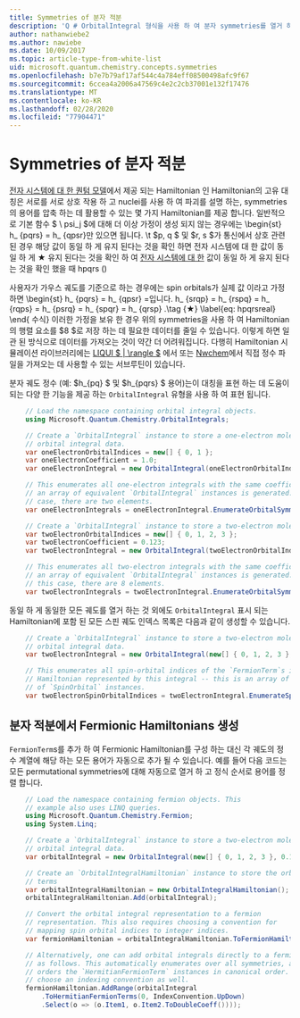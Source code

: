 ```yaml
---
title: Symmetries of 분자 적분
description: 'Q # OrbitalIntegral 형식을 사용 하 여 분자 symmetries를 열거 하는 방법에 대해 알아봅니다.'
author: nathanwiebe2
ms.author: nawiebe
ms.date: 10/09/2017
ms.topic: article-type-from-white-list
uid: microsoft.quantum.chemistry.concepts.symmetries
ms.openlocfilehash: b7e7b79af17af544c4a784eff08500498afc9f67
ms.sourcegitcommit: 6ccea4a2006a47569c4e2c2cb37001e132f17476
ms.translationtype: MT
ms.contentlocale: ko-KR
ms.lasthandoff: 02/28/2020
ms.locfileid: "77904471"
---
```

# <a name="symmetries-of-molecular-integrals"></a>Symmetries of 분자 적분

[전자 시스템에 대 한 퀀텀 모델](xref:microsoft.quantum.chemistry.concepts.quantummodels)에서 제공 되는 Hamiltonian 인 Hamiltonian의 고유 대칭은 서로를 서로 상호 작용 하 고 nuclei를 사용 하 여 파괴를 설명 하는, symmetries의 용어를 압축 하는 데 활용할 수 있는 몇 가지 Hamiltonian를 제공 합니다.
일반적으로 기본 함수 $ \ psi_j $에 대해 더 이상 가정이 생성 되지 않는 경우에는 \begin{st} h_ {pqrs} = h_ {qpsr}만 있으면 됩니다. \t $p, q $ 및 $r, s $가 통신에서 상호 관련 된 경우 해당 값이 동일 하 게 유지 된다는 것을 확인 하면 전자 시스템에 대 한 값이 동일 하 게 ★ 유지 된다는 것을 확인 하 여 [전자 시스템에 대 한](xref:microsoft.quantum.chemistry.concepts.quantummodels) 값이 동일 하 게 유지 된다는 것을 확인 했을 때 hpqrs ()

사용자가 가우스 궤도를 기준으로 하는 경우에는 spin orbitals가 실제 값 이라고 가정 하면 \begin{st} h_ {pqrs} = h_ {qpsr} =입니다. h_ {srqp} = h_ {rspq} = h_ {rqps} = h_ {psrq} = h_ {spqr} = h_ {qrsp} .\tag {★} \label{eq: hpqrsreal} \end{ 수식} 이러한 가정을 보유 한 경우 위의 symmetries을 사용 하 여 Hamiltonian의 행렬 요소를 $8 $로 저장 하는 데 필요한 데이터를 줄일 수 있습니다. 이렇게 하면 일관 된 방식으로 데이터를 가져오는 것이 약간 더 어려워집니다.
다행히 Hamiltonian 시뮬레이션 라이브러리에는 [LIQUI $ | \rangle $](https://www.microsoft.com/en-us/research/project/language-integrated-quantum-operations-liqui/) 에서 또는 [Nwchem](http://www.nwchem-sw.org/index.php/Main_Page)에서 직접 정수 파일을 가져오는 데 사용할 수 있는 서브루틴이 있습니다.

분자 궤도 정수 (예: $h\_{pq} $ 및 $h\_{pqrs} $ 용어)는이 대칭을 표현 하는 데 도움이 되는 다양 한 기능을 제공 하는 `OrbitalIntegral` 유형을 사용 하 여 표현 됩니다.
```csharp
    // Load the namespace containing orbital integral objects.
    using Microsoft.Quantum.Chemistry.OrbitalIntegrals;

    // Create a `OrbitalIntegral` instance to store a one-electron molecular 
    // orbital integral data.
    var oneElectronOrbitalIndices = new[] { 0, 1 };
    var oneElectronCoefficient = 1.0;
    var oneElectronIntegral = new OrbitalIntegral(oneElectronOrbitalIndices, oneElectronCoefficient);

    // This enumerates all one-electron integrals with the same coefficient --
    // an array of equivalent `OrbitalIntegral` instances is generated. In this
    // case, there are two elements.
    var oneElectronIntegrals = oneElectronIntegral.EnumerateOrbitalSymmetries();

    // Create a `OrbitalIntegral` instance to store a two-electron molecular orbital integral data.
    var twoElectronOrbitalIndices = new[] { 0, 1, 2, 3 };
    var twoElectronCoefficient = 0.123;
    var twoElectronIntegral = new OrbitalIntegral(twoElectronOrbitalIndices, twoElectronCoefficient);

    // This enumerates all two-electron integrals with the same coefficient -- 
    // an array of equivalent `OrbitalIntegral` instances is generated. In 
    // this case, there are 8 elements.
    var twoElectronIntegrals = twoElectronIntegral.EnumerateOrbitalSymmetries();
```

동일 하 게 동일한 모든 궤도를 열거 하는 것 외에도 `OrbitalIntegral` 표시 되는 Hamiltonian에 포함 된 모든 스핀 궤도 인덱스 목록은 다음과 같이 생성할 수 있습니다.
```csharp
    // Create a `OrbitalIntegral` instance to store a two-electron molecular
    // orbital integral data.
    var twoElectronIntegral = new OrbitalIntegral(new[] { 0, 1, 2, 3 }, 0.123);

    // This enumerates all spin-orbital indices of the `FermionTerm`s in the 
    // Hamiltonian represented by this integral -- this is an array of array 
    // of `SpinOrbital` instances.
    var twoElectronSpinOrbitalIndices = twoElectronIntegral.EnumerateSpinOrbitals();
```
## <a name="constructing-fermionic-hamiltonians-from-molecular-integrals"></a>분자 적분에서 Fermionic Hamiltonians 생성

`FermionTerm`s를 추가 하 여 Fermionic Hamiltonian를 구성 하는 대신 각 궤도의 정수 계열에 해당 하는 모든 용어가 자동으로 추가 될 수 있습니다.
예를 들어 다음 코드는 모든 permutational symmetries에 대해 자동으로 열거 하 고 정식 순서로 용어를 정렬 합니다. 
```csharp
    // Load the namespace containing fermion objects. This
    // example also uses LINQ queries.
    using Microsoft.Quantum.Chemistry.Fermion;
    using System.Linq;

    // Create a `OrbitalIntegral` instance to store a two-electron molecular 
    // orbital integral data.
    var orbitalIntegral = new OrbitalIntegral(new[] { 0, 1, 2, 3 }, 0.123);

    // Create an `OrbitalIntegralHamiltonian` instance to store the orbital integral
    // terms
    var orbitalIntegralHamiltonian = new OrbitalIntegralHamiltonian();
    orbitalIntegralHamiltonian.Add(orbitalIntegral);

    // Convert the orbital integral representation to a fermion
    // representation. This also requires choosing a convention for 
    // mapping spin orbital indices to integer indices.
    var fermionHamiltonian = orbitalIntegralHamiltonian.ToFermionHamiltonian(IndexConvention.UpDown);

    // Alternatively, one can add orbital integrals directly to a fermion Hamiltonian
    // as follows. This automatically enumerates over all symmetries, and then
    // orders the `HermitianFermionTerm` instances in canonical order. We will need to
    // choose an indexing convention as well.
    fermionHamiltonian.AddRange(orbitalIntegral
        .ToHermitianFermionTerms(0, IndexConvention.UpDown)
        .Select(o => (o.Item1, o.Item2.ToDoubleCoeff())));
```
